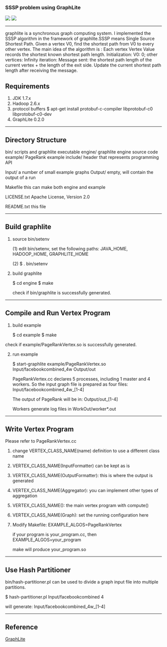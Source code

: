 ### SSSP problem using GraphLite
![](https://img.shields.io/badge/language-C++-red.svg) 
![](https://img.shields.io/badge/license-MIT-000000.svg)

------------------------------------------------------------
graphlite is a synchronous graph computing system. I implemented the SSSP
algorithm in the framework of graphlite.SSSP means Single Source Shortest Path.
Given a vertex V0, find the shortest path from V0 to every other vertex.
The main idea of the algorithm is :
Each vertex Vertex Value records the shortest known shortest path length.
Initialization: V0: 0; other vertices: Infinity
iteration:
    Message sent: the shortest path length of the current vertex + the length of the exit side.
    Update the current shortest path length after receiving the message.



Requirements
------------------------------------------------------------
1. JDK 1.7.x
2. Hadoop 2.6.x
3. protocol buffers
   $ apt-get install protobuf-c-compiler libprotobuf-c0 libprotobuf-c0-dev
4. GraphLite 0.2.0

------------------------------------------------------------
Directory Structure
------------------------------------------------------------
bin/         scripts and graphlite executable
engine/      graphlite engine source code     
example/     PageRank example
include/     header that represents programming API

Input/       a number of small example graphs
Output/      empty, will contain the output of a run

Makefile     this can make both engine and example

LICENSE.txt  Apache License, Version 2.0

README.txt   this file

------------------------------------------------------------
Build graphlite
------------------------------------------------------------
1. source bin/setenv

   (1) edit bin/setenv, set the following paths:
       JAVA_HOME, HADOOP_HOME, GRAPHLITE_HOME

   (2) $ . bin/setenv

2. build graphlite

   $ cd engine
   $ make

   check if bin/graphlite is successfully generated.

------------------------------------------------------------
Compile and Run Vertex Program
------------------------------------------------------------

1. build example

   $ cd example
   $ make

  check if example/PageRankVertex.so is successfully generated.
   
2. run example

   $ start-graphlite example/PageRankVertex.so Input/facebookcombined_4w Output/out

   PageRankVertex.cc declares 5 processes, including 1 master and 4 workers.
   So the input graph file is prepared as four files: Input/facebookcombined_4w_[1-4]

   The output of PageRank will be in: Output/out_[1-4]

   Workers generate log files in WorkOut/worker*.out

------------------------------------------------------------
Write Vertex Program
------------------------------------------------------------
Please refer to PageRankVertex.cc

1. change VERTEX_CLASS_NAME(name) definition to use a different class name

2. VERTEX_CLASS_NAME(InputFormatter) can be kept as is

3. VERTEX_CLASS_NAME(OutputFormatter): this is where the output is generated

4. VERTEX_CLASS_NAME(Aggregator): you can implement other types of aggregation

5. VERTEX_CLASS_NAME(): the main vertex program with compute()
   
6. VERTEX_CLASS_NAME(Graph): set the running configuration here

7. Modify Makefile:
   EXAMPLE_ALGOS=PageRankVertex

   if your program is your_program.cc, then 
   EXAMPLE_ALGOS=your_program

   make will produce your_program.so

------------------------------------------------------------
Use Hash Partitioner
------------------------------------------------------------

 bin/hash-partitioner.pl can be used to divide a graph input
 file into multiple partitions.

  $ hash-partitioner.pl Input/facebookcombined 4

  will generate: Input/facebookcombined_4w_[1-4]
  
------------------------------------------------------------
Reference
------------------------------------------------------------

 [GraphLite](https://github.com/schencoding/GraphLite)
